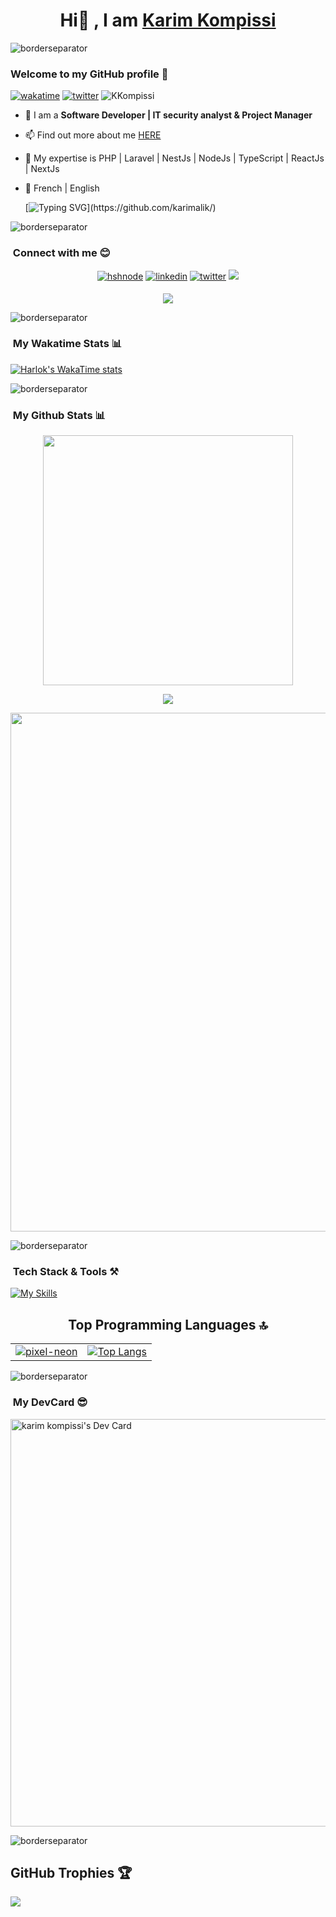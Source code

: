 <!--p align="center"><img src="https://raw.githubusercontent.com/KevinPatel04/KevinPatel04/master/header.png"></p-->


<h1 align="center">Hi👋 , I am  <a href="https://kakdev.com/" target="_blank">Karim Kompissi</a>  </h1>

![borderseparator](https://github.com/Ctoic/Ctoic/assets/90936436/b0885c98-6e49-4365-93f1-fd2fcaed194c)

<!--- New section --->
### Welcome to my GitHub profile 🥰
[![wakatime](https://wakatime.com/badge/user/dcb2b190-10a0-49e0-980e-6f3e94c03ddb.svg)](https://wakatime.com/@dcb2b190-10a0-49e0-980e-6f3e94c03ddb)
[![twitter](https://img.shields.io/twitter/follow/KKompissi?label=followers&logo=twitter&color=%23007ec6&style=plastic)](https://twitter.com/KKompissi) <img src="https://komarev.com/ghpvc/?username=KKompissi7&label=Profile%20views&color=0e75b6&style=flat" alt="KKompissi" /> 
<br>

- 🌴 I am a <b>Software Developer | IT security analyst & Project Manager</b>
- 📫 Find out more about me <a href="https://kakdev.com/" target="_blank">HERE</a>
- 🌱 My expertise is PHP | Laravel | NestJs | NodeJs | TypeScript | ReactJs | NextJs 
- 📝 French | English
  <br/> 
    
   [![Typing SVG](https://readme-typing-svg.herokuapp.com?color=%2336BCF7&center=true&vCenter=true&width=1000&lines=Hi+there+👋,+I+am+Karim+Kompissi;+Welcome+to+My+Profile!;Always+learning+new+things;I+will+develop+myself+in+the+field+of+IT+for+life;+I+value+teamwork+very+much;)](https://github.com/karimalik/)
   

![borderseparator](https://github.com/Ctoic/Ctoic/assets/90936436/b0885c98-6e49-4365-93f1-fd2fcaed194c)

   <!--- New section --->
### &nbsp;Connect with me 😊

<p align="center">
<a href="https://karimdev.hashnode.dev/"><img src=https://img.shields.io/badge/hashnode-%2300acee.svg?color=2962FF&style=for-the-badge&logo=hashnode&logoColor=white alt=hshnode style="margin-bottom: 5px;" /></a>
<a href="https://www.linkedin.com/in/karim-kompissi-1a5bb4285/"><img src=https://img.shields.io/badge/linkedin-%2300acee.svg?color=405DE6&style=for-the-badge&logo=linkedin&logoColor=white alt=linkedin style="margin-bottom: 5px;" /></a>
<!-- <a href="https://twitter.com/KKompissi"><img src=https://img.shields.io/badge/twitter-%2300acee.svg?color=405DE6&style=for-the-badge&logo=twitter&logoColor=white alt=twitter style="margin-bottom: 5px;" /></a> -->
<a href="https://twitter.com/KKompissi"><img src=https://img.shields.io/twitter/follow/kkompissi?label=Follow&style=social alt=twitter style="margin-bottom: 5px;" /></a>
<a href="karimkompissi@gmail.com"><img src="https://img.shields.io/badge/-karimkompissi@gmail.com-D14836?style=for-the-badge&logo=Gmail&logoColor=white"/></a>

<div align="center">
  <img src="https://profile-counter.glitch.me/karimalik/count.svg?" />
</div>


![borderseparator](https://github.com/Ctoic/Ctoic/assets/90936436/b0885c98-6e49-4365-93f1-fd2fcaed194c)

### &nbsp;My Wakatime Stats 📊

[![Harlok's WakaTime stats](https://github-readme-stats.vercel.app/api/wakatime?username=karimalik)](https://github.com/anuraghazra/github-readme-stats)

![borderseparator](https://github.com/Ctoic/Ctoic/assets/90936436/b0885c98-6e49-4365-93f1-fd2fcaed194c)

### &nbsp;My Github Stats 📊

<!--p align="center"><img src="https://github-readme-stats.vercel.app/api/top-langs/?username=karimalik&layout=compact&hide=TSQL&theme=chartreuse-dark"></p-->
<p align="center" ><img src="https://github-readme-stats.vercel.app/api?username=karimalik&count_private=true&show_icons=true&&theme=chartreuse-dark&include_all_commits=true" width="400"></p> 
<p align="center" ><img src="https://github-readme-streak-stats.herokuapp.com?user=karimalik&theme=chartreuse-dark"></p>
<p align="center" ><img width="830" src="https://github-readme-activity-graph.vercel.app/graph?username=karimalik&bg_color=21232a&color=a8eeff&line=61dafb&point=f0fcff&area=true&hide_border=false" /></p>


![borderseparator](https://github.com/Ctoic/Ctoic/assets/90936436/b0885c98-6e49-4365-93f1-fd2fcaed194c)


<!--- New section --->
### &nbsp;Tech Stack & Tools ⚒️

[![My Skills](https://skillicons.dev/icons?i=c,html,css,javascript,bash,bootstrap,figma,github,linux,neovim,vscode,php,laravel,mongodb,nestjs,nodejs,react,ts,vercel,prisma,postgres,postman,nuxtjs,mysql,git,gitlab,flutter,dart,discord,express,wordpress,vue,sequelize,nextjs,&theme=dark&perline=12)](https://skillicons.dev)

<div align="center">
  <table>
    <tr>
      <h2>Top Programming Languages 🔝</h2>
      <td align="center">
        <a href="https://github.com/Ctoic/Ctoic/assets/90936436/8f9b03ab-7642-48d9-a75e-f2f3778dd4da">
          <img src="https://github.com/Ctoic/Ctoic/assets/90936436/8f9b03ab-7642-48d9-a75e-f2f3778dd4da" alt="pixel-neon" />
        </a>
      </td>
      <td align="center">
        <a href="https://github.com/ctoic/github-readme-stats">
          <img src="https://github-readme-stats.vercel.app/api/top-langs/?username=karimalik&layout=compact&hide=TSQL&theme=chartreuse-dark" alt="Top Langs" />
        </a>
      </td>
    </tr>
  </table>
</div>

<!--https://github-readme-stats.vercel.app/api/top-langs/?username=karimalik&layout=compact&bg_color=00000000-->

![borderseparator](https://github.com/Ctoic/Ctoic/assets/90936436/b0885c98-6e49-4365-93f1-fd2fcaed194c)

### &nbsp;My DevCard 😎

<a href="https://app.daily.dev/xdcondor"><img src="https://api.daily.dev/devcards/v2/uJnhwCTLRtNieD1UbjAsm.png?type=wide&r=vg6" width="652" alt="karim kompissi's Dev Card"/></a>


![borderseparator](https://github.com/Ctoic/Ctoic/assets/90936436/b0885c98-6e49-4365-93f1-fd2fcaed194c)

## GitHub Trophies 🏆
![](https://github-profile-trophy.vercel.app/?username=karimalik&theme=radical&no-frame=false&no-bg=true&margin-w=4)
